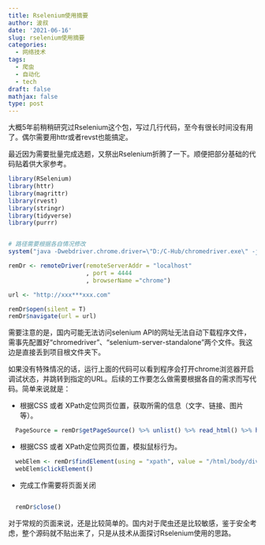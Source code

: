 ```yaml
---
title: Rselenium使用摘要
author: 波叔
date: '2021-06-16'
slug: rselenium使用摘要
categories:
  - 网络技术
tags:
  - 爬虫
  - 自动化
  - tech
draft: false
mathjax: false
type: post
---
```


大概5年前稍稍研究过Rselenium这个包，写过几行代码，至今有很长时间没有用了。偶尔需要用httr或者revst也能搞定。

最近因为需要批量完成选题，又祭出Rselenium折腾了一下。顺便把部分基础的代码贴着供大家参考。

```r
library(RSelenium)
library(httr)
library(magrittr)
library(rvest)
library(stringr)
library(tidyverse)
library(purrr)


# 路径需要根据各自情况修改
system("java -Dwebdriver.chrome.driver=\"D:/C-Hub/chromedriver.exe\" -jar \"D:/C-Hub/selenium-server-standalone-3.9.1.jar\"",wait = FALSE,invisible = FALSE)

remDr <- remoteDriver(remoteServerAddr = "localhost" 
                      , port = 4444
                      , browserName ="chrome")

url <- "http://xxx***xxx.com"

remDr$open(silent = T)
remDr$navigate(url = url)

```

  需要注意的是，国内可能无法访问selenium API的网址无法自动下载程序文件，需事先配置好“chromedriver”、“selenium-server-standalone”两个文件。我这边是直接丢到项目根文件夹下。
  
  如果没有特殊情况的话，运行上面的代码可以看到程序会打开chrome浏览器开启调试状态，并跳转到指定的URL。后续的工作要怎么做需要根据各自的需求而写代码。简单来说就是：
  
  - 根据CSS 或者 XPath定位网页位置，获取所需的信息（文字、链接、图片等）。

```r
  PageSource = remDr$getPageSource() %>% unlist() %>% read_html() %>% html_nodes(xpath = "//*[@id=\"answer\"]") %>% html_text()

```

  - 根据CSS 或者 XPath定位网页位置，模拟鼠标行为。
  
```r
  webElem <- remDr$findElement(using = "xpath", value = "/html/body/div[1]/div/div[3]/div[1]/div[6]/a[2]")
  webElem$clickElement()
```
  
  - 完成工作需要将页面关闭
  
```r 

  remDr$close()

```

  对于常规的页面来说，还是比较简单的。国内对于爬虫还是比较敏感，鉴于安全考虑，整个源码就不贴出来了，只是从技术从面探讨Rselenium使用的思路。
